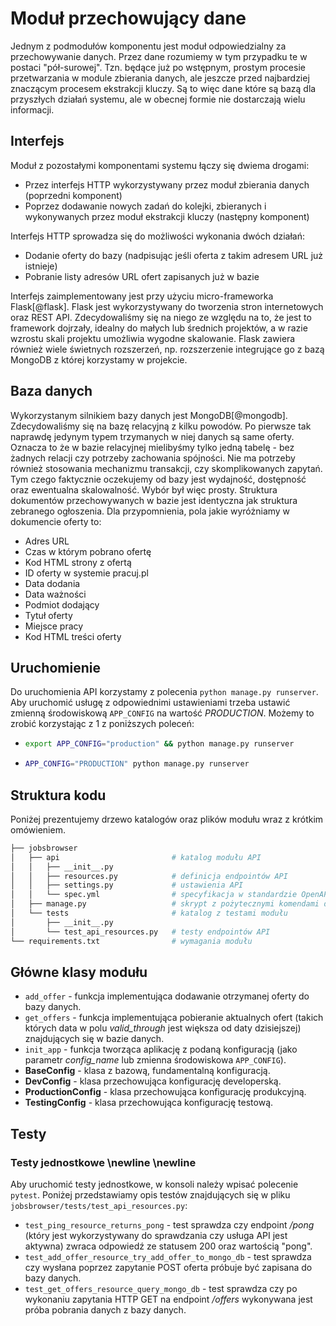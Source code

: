# Moduł przechowujący dane

Jednym z podmodułów komponentu jest moduł odpowiedzialny za przechowywanie
danych. Przez dane rozumiemy w tym przypadku te w postaci "pół-surowej". Tzn.
będące już po wstępnym, prostym procesie przetwarzania w module zbierania danych,
ale jeszcze przed najbardziej znaczącym procesem ekstrakcji kluczy. Są to więc
dane które są bazą dla przyszłych działań systemu, ale w obecnej formie nie
dostarczają wielu informacji.


##  Interfejs

Moduł z pozostałymi komponentami systemu łączy się dwiema drogami:

+ Przez interfejs HTTP wykorzystywany przez moduł zbierania danych (poprzedni
  komponent)
+ Poprzez dodawanie nowych zadań do kolejki, zbieranych i wykonywanych
  przez moduł ekstrakcji kluczy (następny komponent)
  
Interfejs HTTP sprowadza się do możliwości wykonania dwóch działań:

+ Dodanie oferty do bazy (nadpisując jeśli oferta z takim adresem URL już istnieje)
+ Pobranie listy adresów URL ofert zapisanych już w bazie

Interfejs zaimplementowany jest przy użyciu micro-frameworka Flask[@flask].
Flask jest wykorzystywany do tworzenia stron internetowych oraz REST API.
Zdecydowaliśmy się na niego ze względu na to, że jest to framework dojrzały,
idealny do małych lub średnich projektów, a w razie wzrostu skali projektu
umożliwia wygodne skalowanie. Flask zawiera również wiele świetnych rozszerzeń,
np. rozszerzenie integrujące go z bazą MongoDB z której korzystamy w projekcie.


## Baza danych

Wykorzystanym silnikiem bazy danych jest MongoDB[@mongodb]. Zdecydowaliśmy się na bazę
relacyjną z kilku powodów. Po pierwsze tak naprawdę jedynym typem trzymanych
w niej danych są same oferty. Oznacza to że w bazie relacyjnej mielibyśmy
tylko jedną tabelę - bez żadnych relacji czy potrzeby zachowania spójności.
Nie ma potrzeby również stosowania mechanizmu transakcji, czy skomplikowanych
zapytań. Tym czego faktycznie oczekujemy od bazy jest wydajność, dostępność
oraz ewentualna skalowalność. Wybór był więc prosty.
Struktura dokumentów przechowywanych w bazie jest identyczna jak struktura
zebranego ogłoszenia. Dla przypomnienia, pola jakie wyróżniamy w dokumencie
oferty to:

+ Adres URL
+ Czas w którym pobrano ofertę
+ Kod HTML strony z ofertą
+ ID oferty w systemie pracuj.pl
+ Data dodania
+ Data ważności
+ Podmiot dodający
+ Tytuł oferty
+ Miejsce pracy
+ Kod HTML treści oferty


## Uruchomienie

Do uruchomienia API korzystamy z polecenia `python manage.py runserver`.
Aby uruchomić usługę z odpowiednimi ustawieniami trzeba ustawić zmienną
środowiskową `APP_CONFIG` na wartość *PRODUCTION*. Możemy to zrobić korzystając
z 1 z poniższych poleceń:

-   ```bash
    export APP_CONFIG="production" && python manage.py runserver
    ```
-   ```bash
    APP_CONFIG="PRODUCTION" python manage.py runserver
    ```


## Struktura kodu

Poniżej prezentujemy drzewo katalogów oraz plików modułu wraz z krótkim
omówieniem.

```bash
├── jobsbrowser
│   ├── api                         # katalog modułu API
│   │   ├── __init__.py
│   │   ├── resources.py            # definicja endpointów API
│   │   ├── settings.py             # ustawienia API
│   │   └── spec.yml                # specyfikacja w standardzie OpenAPI(swagger)
│   ├── manage.py                   # skrypt z pożytecznymi komendami dotyczącymi API
│   └── tests                       # katalog z testami modułu
│       ├── __init__.py
│       └── test_api_resources.py   # testy endpointów API
└── requirements.txt                # wymagania modułu
```


## Główne klasy modułu

-   `add_offer` - funkcja implementująca dodawanie otrzymanej oferty do bazy
    danych.
-   `get_offers` - funkcja implementująca pobieranie aktualnych ofert (takich
    których data w polu *valid_through* jest większa od daty dzisiejszej)
    znajdujących się w bazie danych.
-   `init_app` - funkcja tworząca aplikację z podaną konfiguracją (jako
    parametr *config_name* lub zmienna środowiskowa `APP_CONFIG`).
-   **BaseConfig** - klasa z bazową, fundamentalną konfiguracją.
-   **DevConfig** - klasa przechowująca konfigurację developerską.
-   **ProductionConfig** - klasa przechowująca konfigurację produkcyjną.
-   **TestingConfig** - klasa przechowująca konfigurację testową.


## Testy

### Testy jednostkowe \newline \newline

Aby uruchomić testy jednostkowe, w konsoli należy wpisać polecenie `pytest`.
Poniżej przedstawiamy opis testów znajdujących się w pliku
`jobsbrowser/tests/test_api_resources.py`:

-   `test_ping_resource_returns_pong` - test sprawdza czy endpoint */pong*
    (który jest wykorzystywany do sprawdzania czy usługa API jest aktywna)
    zwraca odpowiedź ze statusem 200 oraz wartością "pong".
-   `test_add_offer_resource_try_add_offer_to_mongo_db` - test sprawdza czy
    wysłana poprzez zapytanie POST oferta próbuje być zapisana do bazy danych.
-   `test_get_offers_resource_query_mongo_db` - test sprawdza czy
    po wykonaniu zapytania HTTP GET na endpoint */offers* wykonywana jest próba
    pobrania danych z bazy danych.
